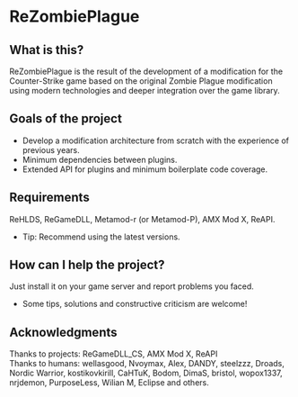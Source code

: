 # ReZombiePlague

## What is this?
ReZombiePlague is the result of the development of a modification for the Counter-Strike game based on the original Zombie Plague modification using modern technologies and deeper integration over the game library.

## Goals of the project
* Develop a modification architecture from scratch with the experience of previous years.
* Minimum dependencies between plugins.
* Extended API for plugins and minimum boilerplate code coverage.

## Requirements
ReHLDS, ReGameDLL, Metamod-r (or Metamod-P), AMX Mod X, ReAPI.
* Tip: Recommend using the latest versions.

## How can I help the project?
Just install it on your game server and report problems you faced.
* Some tips, solutions and constructive criticism are welcome!

## Acknowledgments
Thanks to projects: ReGameDLL_CS, AMX Mod X, ReAPI<br/>
Thanks to humans: wellasgood, Nvoymax, Alex, DANDY, steelzzz, Droads, Nordic Warrior, kostikovkirill, CaHTuK, Bodom, DimaS, bristol, wopox1337, nrjdemon, PurposeLess, Wilian M, Eclipse and others.<br/>
